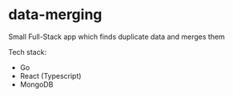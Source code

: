 # data-merging
Small Full-Stack app which finds duplicate data and merges them

Tech stack:
- Go
- React (Typescript)
- MongoDB
